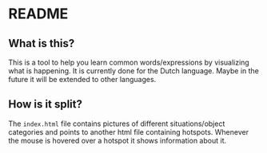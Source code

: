 # README

## What is this?

This is a tool to help you learn common words/expressions by visualizing what is happening. It is currently done for the Dutch language. Maybe in the future it will be extended to other languages. 

## How is it split?

The `index.html` file contains pictures of different situations/object categories and points to another html file containing hotspots. Whenever the mouse is hovered over a hotspot it shows information about it.
